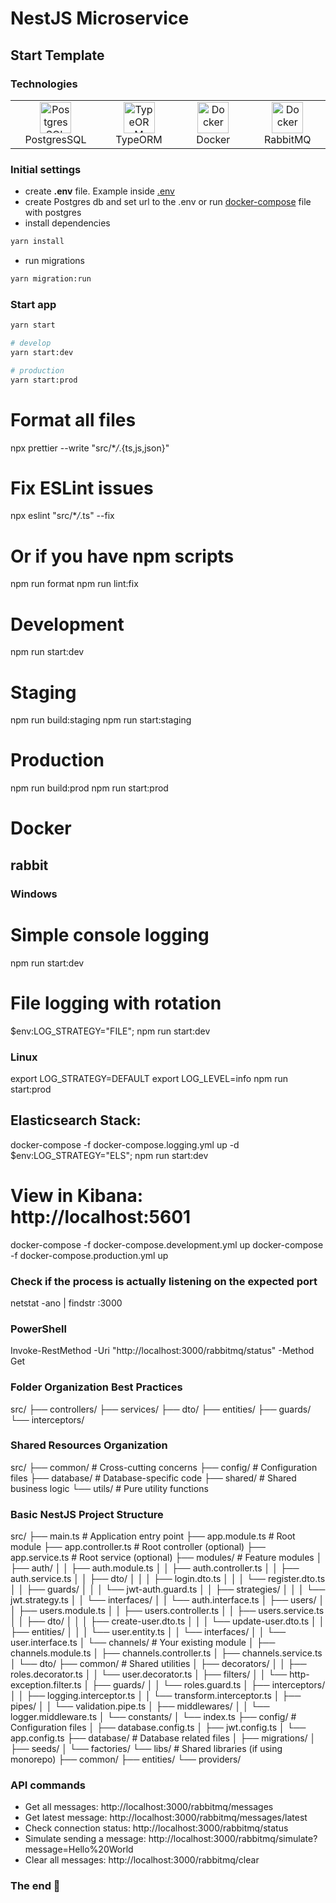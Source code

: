 # NestJS Microservice

## Start Template

### Technologies

<table width="100%">
    <tr>  
      <td align="center" valign="middle" width="17%">
      <a href="https://www.postgresql.org/">
      <img height="50" alt="PostgresSQL" src="https://upload.wikimedia.org/wikipedia/commons/thumb/2/29/Postgresql_elephant.svg/640px-Postgresql_elephant.svg.png"/>
      </a>
      <br />
      PostgresSQL
    </td>
    <td align="center" valign="middle" width="17%">
      <a href="https://typeorm.io/">
      <img height="50" alt="TypeORM" src="https://www.zoneofit.com/wp-content/uploads/2021/06/type-orm.png"/>
      </a>
      <br />
      TypeORM
    </td>
    <td align="center" valign="middle" width="17%">
      <a href="https://www.docker.com/">
      <img height="50" alt="Docker" src="https://d1.awsstatic.com/acs/characters/Logos/Docker-Logo_Horizontel_279x131.b8a5c41e56b77706656d61080f6a0217a3ba356d.png"/>
      </a>
      <br />
      Docker
    </td>
    <td align="center" valign="middle" width="17%">
      <a href="https://www.npmjs.com/package/@golevelup/nestjs-rabbitmq">
      <img height="50" alt="Docker" src="https://www.nastel.com/wp-content/uploads/2022/05/rabbitmq.png"/>
      </a>
      <br />
      RabbitMQ
    </td>
    </tr>
</table>

### Initial settings

-   create <b>.env</b> file. Example inside <a href="https://github.com/daniel-wolfson/Nest-microservice-template/blob/master/.env">.env</a>
-   create Postgres db and set url to the .env or run <a href="https://github.com/daniel-wolfson/Nest-microservice-template/blob/master/docker/postgres/docker-compose.yml">docker-compose</a> file with postgres
-   install dependencies

```sh
yarn install
```

-   run migrations

```sh
yarn migration:run
```

### Start app

```sh
yarn start

# develop
yarn start:dev

# production
yarn start:prod
```

# Format all files

npx prettier --write "src/\*_/_.{ts,js,json}"

# Fix ESLint issues

npx eslint "src/\*_/_.ts" --fix

# Or if you have npm scripts

npm run format
npm run lint:fix

# Development

npm run start:dev

# Staging

npm run build:staging
npm run start:staging

# Production

npm run build:prod
npm run start:prod

# Docker

## rabbit

### Windows

# Simple console logging

npm run start:dev

# File logging with rotation

$env:LOG_STRATEGY="FILE"; npm run start:dev

### Linux

export LOG_STRATEGY=DEFAULT
export LOG_LEVEL=info
npm run start:prod

## Elasticsearch Stack:

docker-compose -f docker-compose.logging.yml up -d
$env:LOG_STRATEGY="ELS"; npm run start:dev
# View in Kibana: http://localhost:5601

docker-compose -f docker-compose.development.yml up
docker-compose -f docker-compose.production.yml up

### Check if the process is actually listening on the expected port

netstat -ano | findstr :3000

### PowerShell

Invoke-RestMethod -Uri "http://localhost:3000/rabbitmq/status" -Method Get

### Folder Organization Best Practices

src/
├── controllers/
├── services/
├── dto/
├── entities/
├── guards/
└── interceptors/

### Shared Resources Organization

src/
├── common/ # Cross-cutting concerns
├── config/ # Configuration files
├── database/ # Database-specific code
├── shared/ # Shared business logic
└── utils/ # Pure utility functions

### Basic NestJS Project Structure

src/
├── main.ts # Application entry point
├── app.module.ts # Root module
├── app.controller.ts # Root controller (optional)
├── app.service.ts # Root service (optional)
├── modules/ # Feature modules
│ ├── auth/
│ │ ├── auth.module.ts
│ │ ├── auth.controller.ts
│ │ ├── auth.service.ts
│ │ ├── dto/
│ │ │ ├── login.dto.ts
│ │ │ └── register.dto.ts
│ │ ├── guards/
│ │ │ └── jwt-auth.guard.ts
│ │ ├── strategies/
│ │ │ └── jwt.strategy.ts
│ │ └── interfaces/
│ │ └── auth.interface.ts
│ ├── users/
│ │ ├── users.module.ts
│ │ ├── users.controller.ts
│ │ ├── users.service.ts
│ │ ├── dto/
│ │ │ ├── create-user.dto.ts
│ │ │ └── update-user.dto.ts
│ │ ├── entities/
│ │ │ └── user.entity.ts
│ │ └── interfaces/
│ │ └── user.interface.ts
│ └── channels/ # Your existing module
│ ├── channels.module.ts
│ ├── channels.controller.ts
│ ├── channels.service.ts
│ └── dto/
├── common/ # Shared utilities
│ ├── decorators/
│ │ ├── roles.decorator.ts
│ │ └── user.decorator.ts
│ ├── filters/
│ │ └── http-exception.filter.ts
│ ├── guards/
│ │ └── roles.guard.ts
│ ├── interceptors/
│ │ ├── logging.interceptor.ts
│ │ └── transform.interceptor.ts
│ ├── pipes/
│ │ └── validation.pipe.ts
│ ├── middlewares/
│ │ └── logger.middleware.ts
│ └── constants/
│ └── index.ts
├── config/ # Configuration files
│ ├── database.config.ts
│ ├── jwt.config.ts
│ └── app.config.ts
├── database/ # Database related files
│ ├── migrations/
│ ├── seeds/
│ └── factories/
└── libs/ # Shared libraries (if using monorepo)
├── common/
├── entities/
└── providers/

### API commands

-   Get all messages: http://localhost:3000/rabbitmq/messages
-   Get latest message: http://localhost:3000/rabbitmq/messages/latest
-   Check connection status: http://localhost:3000/rabbitmq/status
-   Simulate sending a message: http://localhost:3000/rabbitmq/simulate?message=Hello%20World
-   Clear all messages: http://localhost:3000/rabbitmq/clear

### The end 🙂
